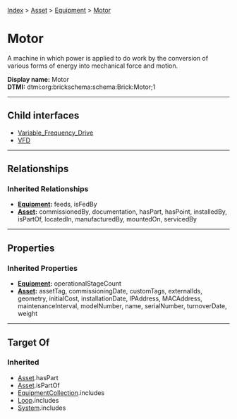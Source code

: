 [Index](../../../index.md) > [Asset](../../Asset.md) > [Equipment](../Equipment.md) > [Motor](#)
# Motor

A machine in which power is applied to do work by the conversion of various forms of energy into mechanical force and motion.


**Display name:** Motor<br />
**DTMI:** dtmi:org:brickschema:schema:Brick:Motor;1

---

## Child interfaces
* [Variable_Frequency_Drive](Variable_Frequency_Drive.md)
* [VFD](VFD/VFD.md)

---

## Relationships

### Inherited Relationships
* **[Equipment](../Equipment.md):** feeds, isFedBy
* **[Asset](../../Asset.md):** commissionedBy, documentation, hasPart, hasPoint, installedBy, isPartOf, locatedIn, manufacturedBy, mountedOn, servicedBy

---

## Properties

### Inherited Properties
* **[Equipment](../Equipment.md):** operationalStageCount
* **[Asset](../../Asset.md):** assetTag, commissioningDate, customTags, externalIds, geometry, initialCost, installationDate, IPAddress, MACAddress, maintenanceInterval, modelNumber, name, serialNumber, turnoverDate, weight

---

## Target Of
### Inherited
* [Asset](../../Asset.md).hasPart
* [Asset](../../Asset.md).isPartOf
* [EquipmentCollection](../../../Collection/EquipmentCollection.md).includes
* [Loop](../../../Collection/Loop/Loop.md).includes
* [System](../../../Collection/System/System.md).includes
